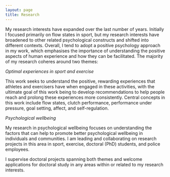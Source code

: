 ```yaml
---
layout: page
title: Research
---
```


My research interests have expanded over the last number of years. Initially I focused primarily on flow states in sport, but my research interests have broadened to other related psychological constructs and shifted into different contexts. Overall, I tend to adopt a positive psychology approach in my work, which emphasises the importance of understanding the positive aspects of human experience and how they can be facilitated. The majority of my research coheres around two themes:

*Optimal experiences in sport and exercise*

This work seeks to understand the positive, rewarding experiences that athletes and exercisers have when engaged in these activities, with the ultimate goal of this work being to develop recommendations to help people reach and prolong these experiences more consistently. Central concepts in this work include flow states, clutch performance, performance under pressure, goal setting, affect, and self-regulation. 


*Psychological wellbeing*

My research in psychological wellbeing focuses on understanding the factors that can help to promote better psychological wellbeing in individuals and communities. I am leading and collaborating on research projects in this area in sport, exercise, doctoral (PhD) students, and police employees.  

I supervise doctoral projects spanning both themes and welcome applications for doctoral study in any areas within or related to my research interests.
